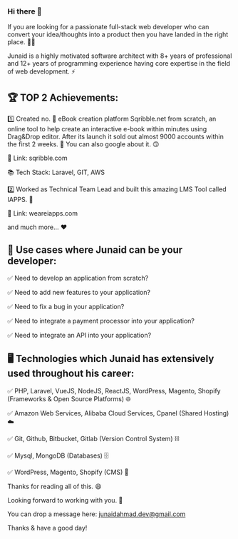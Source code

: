 ### Hi there 👋

If you are looking for a passionate full-stack web developer who can convert your idea/thoughts into a product then you have landed in the right place. 👨‍💻


Junaid is a highly motivated software architect with 8+ years of professional and 12+ years of programming experience having core expertise in the field of web development. ⚡


## 🏆 TOP 2 Achievements: 

1️⃣ Created no. 🥇 eBook creation platform Sqribble.net from scratch, an online tool to help create an interactive e-book within minutes using Drag&Drop editor. After its launch it sold out almost 9000 accounts within the first 2 weeks. 🚀 You can also google about it. 🙃

🔗 Link: sqribble.com

📚 Tech Stack: Laravel, GIT, AWS


2️⃣ Worked as Technical Team Lead and built this amazing LMS Tool called IAPPS. 🏫

🔗 Link: weareiapps.com


and much more... ❤️

## 📢 Use cases where Junaid can be your developer:

✅ Need to develop an application from scratch?

✅ Need to add new features to your application?

✅ Need to fix a bug in your application?

✅ Need to integrate a payment processor into your application?

✅ Need to integrate an API into your application?



## 🖥️ Technologies which Junaid has extensively used throughout his career:

✅ PHP, Laravel, VueJS, NodeJS, ReactJS, WordPress, Magento, Shopify (Frameworks & Open Source Platforms) 🌐

✅ Amazon Web Services, Alibaba Cloud Services, Cpanel (Shared Hosting) ☁️

✅ Git, Github, Bitbucket, Gitlab (Version Control System) ⛓️

✅ Mysql, MongoDB (Databases) 🗄️

✅ WordPress, Magento, Shopify (CMS) 🧲


Thanks for reading all of this. 😄

Looking forward to working with you. 🤝

You can drop a message here: junaidahmad.dev@gmail.com 

Thanks & have a good day!
